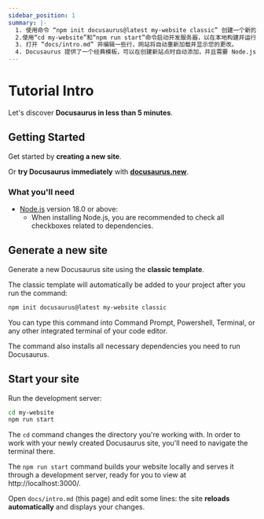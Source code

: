```yaml
---
sidebar_position: 1
summary: |-
  1. 使用命令 “npm init docusaurus@latest my-website classic” 创建一个新的 Docusaurus 网站。
  2.使用“cd my-website”和“npm run start”命令启动开发服务器，以在本地构建并运行您的网站。
  3. 打开 “docs/intro.md” 并编辑一些行，网站将自动重新加载并显示您的更改。
  4. Docusaurus 提供了一个经典模板，可以在创建新站点时自动添加，并且需要 Node.js 版本 18.0 或更高版本。
---
```


# Tutorial Intro

Let's discover **Docusaurus in less than 5 minutes**.

## Getting Started

Get started by **creating a new site**.

Or **try Docusaurus immediately** with **[docusaurus.new](https://docusaurus.new)**.

### What you'll need

- [Node.js](https://nodejs.org/en/download/) version 18.0 or above:
  - When installing Node.js, you are recommended to check all checkboxes related to dependencies.

## Generate a new site

Generate a new Docusaurus site using the **classic template**.

The classic template will automatically be added to your project after you run the command:

```bash
npm init docusaurus@latest my-website classic
```

You can type this command into Command Prompt, Powershell, Terminal, or any other integrated terminal of your code editor.

The command also installs all necessary dependencies you need to run Docusaurus.

## Start your site

Run the development server:

```bash
cd my-website
npm run start
```

The `cd` command changes the directory you're working with. In order to work with your newly created Docusaurus site, you'll need to navigate the terminal there.

The `npm run start` command builds your website locally and serves it through a development server, ready for you to view at http://localhost:3000/.

Open `docs/intro.md` (this page) and edit some lines: the site **reloads automatically** and displays your changes.
